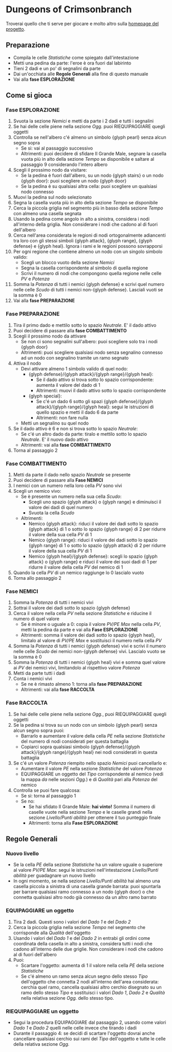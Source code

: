 # Dungeons of Crimsonbranch
Troverai quello che ti serve per giocare e molto altro sulla [homepage del progetto]({{gamePlayUrl}}).

## Preparazione
 - Compila le celle _Statistiche_ come spiegato dall'intestazione
 - Metti una pedina da parte: l'eroe è ora fuori dal labirinto
 - Tieni 2 dadi e un po' di segnalini da parte
 - Dai un'occhiata alle **Regole Generali** alla fine di questo manuale
 - Vai alla **fase ESPLORAZIONE**

## Come si gioca

### Fase ESPLORAZIONE
 1. Svuota la sezione _Nemici_ e metti da parte i 2 dadi e tutti i segnalini
 2. Se hai delle celle piene nella sezione _Ogg._ puoi RIEQUIPAGGIARE quegli oggetti
 3. Controlla se nell'albero c'é almeno un simbolo {glyph pearl} senza alcun segno sopra
     - Se si: vai al passaggio successivo
     - Altrimenti: puoi decidere di sfidare Il Grande Male, segnare la casella vuota più in alto della sezione _Tempo_ se disponibile e saltare al passaggio 9 considerando l'intero albero
 4. Scegli il prossimo nodo da visitare:
     - Se la pedina è fuori dall'albero, su un nodo {glyph stairs} o un nodo {glyph door}: puoi scegliere un nodo {glyph door}
     - Se la pedina è su qualsiasi altra cella: puoi scegliere un qualsiasi nodo connesso
 5. Muovi la pedina sul nodo selezionato
 6. Segna la casella vuota più in alto della sezione _Tempo_ se disponibile
 7. Cerca la piccola griglia nel segmento più in basso della sezione _Tempo_ con almeno una casella segnata
 8. Usando la pedina come angolo in alto a sinistra, considera i nodi all'interno della griglia. Non considerare i nodi che cadono al di fuori dell'albero
 9. Cerca nell'area considerata le regioni di nodi ortogonalmente adiancenti tra loro con gli stessi simboli {glyph attack}, {glyph range}, {glyph defense} e {glyph heal}. Ignora i rami e le regioni possono sovrapporsi
 10. Per ogni regione che contiene almeno un nodo con un singolo simbolo valido:
     - Scegli un blocco vuoto della sezione _Nemici_
     - Segna la casella corrispondente al simbolo di quella regione
     - Scrivi il numero di nodi che compongono quella regione nelle celle _PV_ e _Potenza_
 11. Somma la _Potenza_ di tutti i nemici {glyph defense} e scrivi quel numero nelle celle _Scudo_ di tutti i nemici non-{glyph defense}. Lasciali vuoti se la somma è 0
 12. Vai alla **fase PREPARAZIONE**

### Fase PREPARAZIONE
 1. Tira il primo dado e mettilo sotto lo spazio _Neutrale_. E' il dado attivo
 2. Puoi decidere di passare alla **fase COMBATTIMENTO**
 3. Scegli il prossimo nodo da attivare
    - Se non ci sono segnalini sull'albero: puoi scegliere solo tra i nodi {glyph door}
    - Altrimenti: puoi scegliere qualsiasi nodo senza segnalino connesso ad un nodo con segnalino tramite un ramo segnato
 4. Attiva il nodo
    - Devi attivare almeno 1 simbolo valido di quel nodo:
      - {glyph defense}/{glyph attack}/{glyph range}/{glyph heal}:
        - Se il dado attivo si trova sotto lo spazio corrispondente: aumenta il valore del dado di 1
        - Altrimenti: muovi il dado attivo sotto lo spazio corrispondente
      - {glyph special}:
        - Se c'é un dado 6 sotto gli spazi {glyph defense}/{glyph attack}/{glyph range}/{glyph heal}: segui le istruzioni di quello spazio e metti il dado 6 da parte
        - Altrimenti: non fare nulla
    - Metti un segnalino su quel nodo
 5. Se il dado attivo è 6 e non si trova sotto lo spazio _Neutrale_:
    - Se c'é un altro dado da parte: tiralo e mettilo sotto lo spazio _Neutrale_. E' il nuovo dado attivo
    - Altrimenti: vai alla **fase COMBATTIMENTO**
 6. Torna al passaggio 2

### Fase COMBATTIMENTO
 1. Metti da parte il dado nello spazio _Neutrale_ se presente
 2. Puoi decidere di passare alla **Fase NEMICI**
 3. I nemici con un numero nella loro cella _PV_ sono vivi
 4. Scegli un nemico vivo:
    - Se è presente un numero nella sua cella _Scudo_:
      - Scegli uno spazio {glyph attack} o {glyph range} e diminuisci il valore dei dadi di quel numero
      - Svuota la cella _Scudo_
    - Altrimenti:
      - Nemico {glyph attack}: riduci il valore dei dadi sotto lo spazio {glyph attack} di 1 o sotto lo spazio {glyph range} di 2 per ridurre il valore della sua cella _PV_ di 1
      - Nemico {glyph range}: riduci il valore dei dadi sotto lo spazio {glyph range} di 1 o sotto lo spazio {glyph attack} di 2 per ridurre il valore della sua cella _PV_ di 1
      - Nemico {glyph heal}/{glyph defense}: scegli lo spazio {glyph attack} o {glyph range} e riduci il valore dei suoi dadi di 1 per ridurre il valore della cella _PV_ del nemico di 1
 5. Quando la cella _PV_ di un nemico raggiunge lo 0 lascialo vuoto
 6. Torna allo passaggio 2

### Fase NEMICI
 1. Somma la _Potenza_ di tutti i nemici vivi
 2. Sottrai il valore dei dadi sotto lo spazio {glyph defense}
 3. Cerca il valore nella cella _PV_ nella sezione _Statistiche_ e riducine il numero di quel valore
    - Se è minore o uguale a 0: copia il valore _PV/PE Max_ nella cella _PV_, metti la pedina da parte e vai alla **Fase ESPLORAZIONE**
    - Altrimenti: somma il valore dei dadi sotto lo spazio {glyph heal}, limitalo al valore di _PV/PE Max_ e sostituisci il numero nella cella _PV_
 4. Somma la _Potenza_ di tutti i nemici {glyph defense} vivi e scrivi il numero nelle celle _Scudo_ dei nemici non-{glyph defense} vivi. Lascialo vuoto se la somma è 0
 5. Somma la _Potenza_ di tutti i nemici {glyph heal} vivi e somma quel valore ai _PV_ dei nemici vivi, limitandolo al rispettivo valore _Potenza_
 6. Metti da parte tutti i dadi
 7. Conta i nemici vivi
    - Se ne è rimasto almeno 1: torna alla **fase PREPARAZIONE**
    - Altrimenti: vai alla **fase RACCOLTA**
  
### Fase RACCOLTA
 1. Se hai delle celle piene nella sezione _Ogg._, puoi RIEQUIPAGGIARE quegli oggetti
 2. Se la pedina si trova su un nodo con un simbolo {glyph pearl} senza alcun segno sopra puoi:
    - Barrarlo e aumentare il valore della cella _PE_ nella sezione _Statistiche_ del numero di nodi considerati per questa battaglia
    - Copiarci sopra qualsiasi simbolo {glyph defense}/{glyph attack}/{glyph range}/{glyph heal} nei nodi considerati in questa battaglia
 3. Se c'é un valore _Potenza_ riempito nello spazio _Nemici_ puoi cancellarlo e:
    - Aumentare il valore _PE_ nella sezione _Statistiche_ del valore _Potenza_
    - EQUIPAGGIARE un oggetto del _Tipo_ corrispondente al nemico (vedi la mappa _da_ nelle sezioni _Ogg._) e di _Qualità_ pari alla _Potenza_ del nemico
 4. Controlla se puoi fare qualcosa:
    - Se si: torna al passaggio 1
    - Se no:
      - Se hai sfidato Il Grande Male: **hai vinto!** Somma il numero di caselle vuote nella sezione _Tempo_ e le caselle grandi nella sezione _Livello/Punti abilità_ per ottenere il tuo punteggio finale
      - Altrimenti: torna alla **Fase ESPLORAZIONE**

## Regole Generali

### Nuovo livello
 - Se la cella _PE_ della sezione _Statistiche_ ha un valore uguale o superiore al valore _PV/PE Max_: segui le istruzioni nell'intestazione _Livello/Punti abilità_ per guadagnare un nuovo livello
 - In ogni momento, se nella sezione _Livello/Punti abilità_ hai almeno una casella piccola a sinistra di una casella grande barrata: puoi spuntarla per barrare qualsiasi ramo connesso a un nodo {glyph door} o che connetta qualsiasi altro nodo già connesso da un altro ramo barrato
  
### EQUIPAGGIARE un oggetto
 1. Tira 2 dadi. Questi sono i valori del _Dado 1_ e del _Dado 2_
 2. Cerca la piccola griglia nella sezione _Tempo_ nel segmento che corrisponde alla _Qualità_ dell'oggetto
 3. Usando i valori del _Dado 1_ e del _Dado 2_ in entrabi gli ordini come coordinata della casella in alto a sinistra, considera tutti i nodi che cadono all'interno delle due griglie. Non considerare i nodi che cadono al di fuori dell'albero
 4. Puoi:
    - Scartare l'oggetto: aumenta di 1 il valore nella cella _PE_ della sezione _Statistiche_
    - Se c'é almeno un ramo senza alcun segno dello stesso _Tipo_ dell'oggetto che connetta 2 nodi all'interno dell'area considerata: cerchia quel ramo, cancella qualsiasi altro cerchio disegnato su un ramo dello stesso _Tipo_ e sostituisci i valori _Dado 1_, _Dado 2_ e _Qualità_ nella relativa sezione _Ogg._ dello stesso tipo.
 
### RIEQUIPAGGIARE un oggetto
 - Segui la procedura EQUIPAGGIARE dal passaggio 2, usando come valori _Dado 1_ e _Dado 2_ quelli nelle celle invece che tirando i dadi
 - Durante il passaggio 4: se decidi di scartare l'oggetto dovrai anche cancellare qualsiasi cerchio sui rami del _Tipo_ dell'oggetto e tutte le celle della relativa sezione _Ogg._
